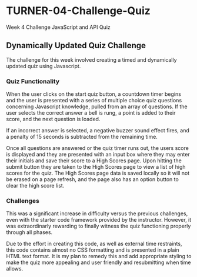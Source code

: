 # TURNER-04-Challenge-Quiz
Week 4 Challenge JavaScript and API Quiz

## Dynamically Updated Quiz Challenge

The challenge for this week involved creating a timed and dynamically updated quiz using Javascript. 

### Quiz Functionality

When the user clicks on the start quiz button, a countdown timer begins and the user is presented with a series of multiple choice quiz questions concerning Javascript knowledge, pulled from an array of questions. If the user selects the correct answer a bell is rung, a point is added to their score, and the next question is loaded.

If an incorrect answer is selected, a negative buzzer sound effect fires, and a penalty of 15 seconds is subtracted from the remaining time. 

Once all questions are answered or the quiz timer runs out, the users score is displayed and they are presented with an input box where they may enter their initials and save their score to a High Scores page. Upon hitting the submit button they are taken to the High Scores page to view a list of high scores for the quiz. The High Scores page data is saved locally so it will not be erased on a page refresh, and the page also has an option button to clear the high score list.

### Challenges

This was a significant increase in difficulty versus the previous challenges, even with the starter code framework provided by the instructor. However, it was extraordinarly rewarding to finally witness the quiz functioning properly through all phases.

Due to the effort in creating this code, as well as external time restraints, this code contains almost no CSS formatting and is presented in a plain HTML text format. It is my plan to remedy this and add appropriate styling to make the quiz more appealing and user friendly and resubmitting when time allows.

